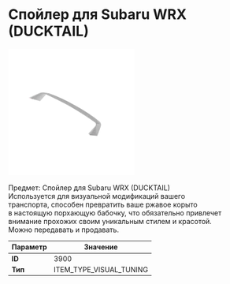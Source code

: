 # Спойлер для Subaru WRX (DUCKTAIL)

![Item Image](../img/3900.webp?raw=true)

Предмет: Спойлер для Subaru WRX (DUCKTAIL)<br>Используется для визуальной модификаций вашего<br>транспорта, способен превратить ваше ржавое корыто<br>в настоящую порхающую бабочку, что обязательно привлечет<br>внимание прохожих своим уникальным стилем и красотой.<br>Можно передавать и продавать.


| Параметр | Значение |
|----------|----------|
| **ID** | 3900 |
| **Тип** | ITEM_TYPE_VISUAL_TUNING |

